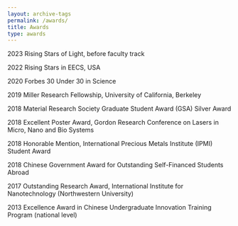 ```yaml
---
layout: archive-tags
permalink: /awards/
title: Awards
type: awards
---
```


2023    Rising Stars of Light, before faculty track

2022    Rising Stars in EECS, USA

2020    Forbes 30 Under 30 in Science

2019    Miller Research Fellowship, University of California, Berkeley   

2018    Material Research Society Graduate Student Award (GSA) Silver Award

2018    Excellent Poster Award, Gordon Research Conference on Lasers in Micro, Nano and Bio Systems

2018    Honorable Mention, International Precious Metals Institute (IPMI) Student Award 

2018    Chinese Government Award for Outstanding Self-Financed Students Abroad 

2017    Outstanding Research Award, International Institute for Nanotechnology (Northwestern University)

2013    Excellence Award in Chinese Undergraduate Innovation Training Program (national level)


